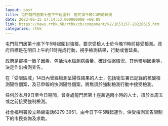 ```yaml
---
layout: post
title: 屯門龍門居第十座下午起圍封　居民須今晚11時前檢測
date: 2022-06-15 17:14:53.000000000 +08:00
link: https://news.rthk.hk/rthk/ch/component/k2/1653157-20220615.htm
categories: rthk
---
```


屯門龍門居第十座下午5時起圍封強檢，要求受檢人士於今晚11時前接受檢測。政府目標是在明日上午約11時完成行動，視乎檢測結果，行動或會延長。

政府是審視一籃子因素，包括污水檢測病毒量、確診個案情況、其他環境因素等，決定作出檢測宣告。

在「受限區域」14日內曾經檢測呈陽性結果的人士，包括衞生署已記錄的核酸檢測陽性個案，及已申報的快測陽性個案，將無須於強制檢測行動中接受檢測。

任何於本月9日至今日期間，曾身處龍門居第十座超過兩小時的人士，須於本周五或之前接受強制檢測。

社會福利署設立熱線電話6279 3951，由今日下午5時起運作，供受檢測宣告限制下的市民查詢及求助。

